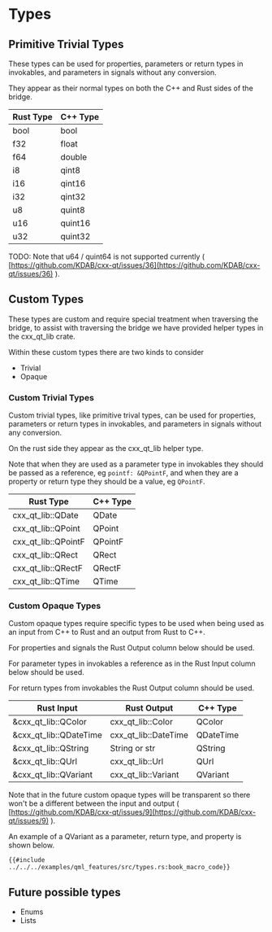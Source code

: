 <!--
SPDX-FileCopyrightText: 2021 Klarälvdalens Datakonsult AB, a KDAB Group company <info@kdab.com>
SPDX-FileContributor: Andrew Hayzen <andrew.hayzen@kdab.com>

SPDX-License-Identifier: MIT OR Apache-2.0
-->

# Types

## Primitive Trivial Types

These types can be used for properties, parameters or return types in invokables, and parameters in signals without any conversion.

They appear as their normal types on both the C++ and Rust sides of the bridge.

| Rust Type | C++ Type |
|-----------|----------|
| bool      | bool     |
| f32       | float    |
| f64       | double   |
| i8        | qint8    |
| i16       | qint16   |
| i32       | qint32   |
| u8        | quint8   |
| u16       | quint16  |
| u32       | quint32  |

TODO: Note that u64 / quint64 is not supported currently ( [https://github.com/KDAB/cxx-qt/issues/36](https://github.com/KDAB/cxx-qt/issues/36) ).

## Custom Types

These types are custom and require special treatment when traversing the bridge, to assist with traversing the bridge we have provided helper types in the cxx_qt_lib crate.

Within these custom types there are two kinds to consider

  * Trivial
  * Opaque

### Custom Trivial Types

Custom trivial types, like primitive trival types, can be used for properties, parameters or return types in invokables, and parameters in signals without any conversion.

On the rust side they appear as the cxx_qt_lib helper type.

Note that when they are used as a parameter type in invokables they should be passed as a reference, eg `pointf: &QPointF`, and when they are a property or return type they should be a value, eg `QPointF`.

| Rust Type | C++ Type |
|-----------|----------|
| cxx_qt_lib::QDate | QDate |
| cxx_qt_lib::QPoint | QPoint |
| cxx_qt_lib::QPointF | QPointF |
| cxx_qt_lib::QRect | QRect |
| cxx_qt_lib::QRectF | QRectF |
| cxx_qt_lib::QTime | QTime |

### Custom Opaque Types

Custom opaque types require specific types to be used when being used as an input from C++ to Rust and an output from Rust to C++.

For properties and signals the Rust Output column below should be used.

For parameter types in invokables a reference as in the Rust Input column below should be used.

For return types from invokables the Rust Output column should be used.

| Rust Input | Rust Output | C++ Type |
|------------|-------------|----------|
| &cxx_qt_lib::QColor | cxx_qt_lib::Color | QColor |
| &cxx_qt_lib::QDateTime | cxx_qt_lib::DateTime | QDateTime |
| &cxx_qt_lib::QString | String or str | QString |
| &cxx_qt_lib::QUrl | cxx_qt_lib::Url | QUrl |
| &cxx_qt_lib::QVariant | cxx_qt_lib::Variant | QVariant |

Note that in the future custom opaque types will be transparent so there won't be a different between the input and output ( [https://github.com/KDAB/cxx-qt/issues/9](https://github.com/KDAB/cxx-qt/issues/9) ).

An example of a QVariant as a parameter, return type, and property is shown below.

```rust,ignore,noplayground
{{#include ../../../examples/qml_features/src/types.rs:book_macro_code}}
```

## Future possible types

  * Enums
  * Lists

